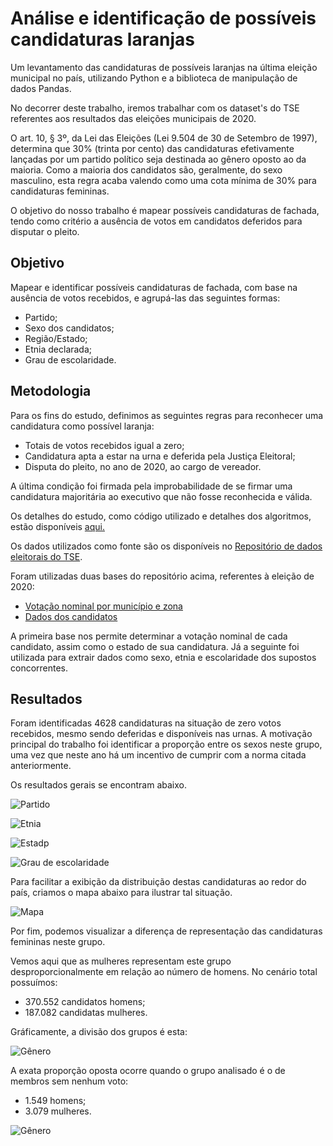 # Análise e identificação de possíveis candidaturas laranjas

Um levantamento das candidaturas de possíveis laranjas na última eleição municipal no país, utilizando Python e a biblioteca de manipulação de dados Pandas.

No decorrer deste trabalho, iremos trabalhar com os dataset's do TSE referentes aos resultados das eleições municipais de 2020.

O art. 10, § 3º, da Lei das Eleições (Lei 9.504 de 30 de Setembro de 1997), determina que 30% (trinta por cento) das candidaturas efetivamente lançadas por um partido político seja destinada ao gênero oposto ao da maioria. Como a maioria dos candidatos são, geralmente, do sexo masculino, esta regra acaba valendo como uma cota mínima de 30% para candidaturas femininas.

O objetivo do nosso trabalho é mapear possíveis candidaturas de fachada, tendo como critério a ausência de votos em candidatos deferidos para disputar o pleito.

## Objetivo

Mapear e identificar possíveis candidaturas de fachada, com base na ausência de votos recebidos, e agrupá-las das seguintes formas:

- Partido;
- Sexo dos candidatos;
- Região/Estado;
- Etnia declarada;
- Grau de escolaridade.

## Metodologia

Para os fins do estudo, definimos as seguintes regras para reconhecer uma candidatura como possível laranja:

- Totais de votos recebidos igual a zero;
- Candidatura apta a estar na urna e deferida pela Justiça Eleitoral;
- Disputa do pleito, no ano de 2020, ao cargo de vereador.

A última condição foi firmada pela improbabilidade de se firmar uma candidatura majoritária ao executivo que não fosse reconhecida e válida.

Os detalhes do estudo, como código utilizado e detalhes dos algoritmos, estão disponíveis <a href="https://github.com/JDanrley/Mapeamento-Candidatos-Laranjas/blob/main/Mapeamento%20de%20poss%C3%ADveis%20candidatos%20laranjas.ipynb">aqui.</a>

Os dados utilizados como fonte são os disponíveis no <a href="https://www.tse.jus.br/hotsites/pesquisas-eleitorais/index.html">Repositório de dados eleitorais do TSE</a>.

Foram utilizadas duas bases do repositório acima, referentes à eleição de 2020:

- <a href="https://cdn.tse.jus.br/estatistica/sead/odsele/votacao_candidato_munzona/votacao_candidato_munzona_2020.zip">Votação nominal por município e zona</a>
- <a href="https://cdn.tse.jus.br/estatistica/sead/odsele/consulta_cand/consulta_cand_2020.zip">Dados dos candidatos</a>

A primeira base nos permite determinar a votação nominal de cada candidato, assim como o estado de sua candidatura. Já a seguinte foi utilizada para extrair dados como sexo, etnia e escolaridade dos supostos concorrentes.

## Resultados

Foram identificadas 4628 candidaturas na situação de zero votos recebidos, mesmo sendo deferidas e disponíveis nas urnas. 
A motivação principal do trabalho foi identificar a proporção entre os sexos neste grupo, uma vez que neste ano há um incentivo de cumprir com a norma citada anteriormente.

Os resultados gerais se encontram abaixo.

![Partido](https://github.com/JDanrley/Mapeamento-Candidatos-Laranjas/blob/main/results/Partido.jpg?raw=true)

![Etnia](https://github.com/JDanrley/Mapeamento-Candidatos-Laranjas/blob/main/results/Etnia1.jpg?raw=true)

![Estadp](https://github.com/JDanrley/Mapeamento-Candidatos-Laranjas/blob/main/results/UF.jpg?raw=true)

![Grau de escolaridade](https://github.com/JDanrley/Mapeamento-Candidatos-Laranjas/blob/main/results/Grau.JPG?raw=true)

Para facilitar a exibição da distribuição destas candidaturas ao redor do país, criamos o mapa abaixo para ilustrar tal situação.

![Mapa](https://github.com/JDanrley/Mapeamento-Candidatos-Laranjas/blob/main/results/Mapa.jpg?raw=true)

Por fim, podemos visualizar a diferença de representação das candidaturas femininas neste grupo.

Vemos aqui que as mulheres representam este grupo desproporcionalmente em relação ao número de homens.
No cenário total possuímos:

- 370.552 candidatos homens;
- 187.082 candidatas mulheres.

Gráficamente, a divisão dos grupos é esta:

![Gênero](https://github.com/JDanrley/Mapeamento-Candidatos-Laranjas/blob/main/results/generoPizzaTotal.jpg?raw=true)

A exata proporção oposta ocorre quando o grupo analisado é o de membros sem nenhum voto:

- 1.549 homens;
- 3.079 mulheres.

![Gênero](https://github.com/JDanrley/Mapeamento-Candidatos-Laranjas/blob/main/results/generoPizza.jpg?raw=true)


